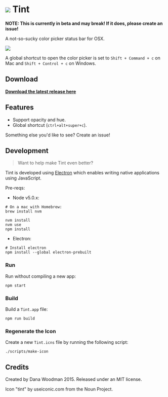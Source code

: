 # ![](http://cl.ly/dqu3/tint@2x%206.10.01%20PM.png) Tint

**NOTE: This is currently in beta and may break! If it does, please create an issue!**

A not-so-sucky color picker status bar for OSX.

![](http://cl.ly/drFw/Screen%20Shot%202015-11-18%20at%201.56.51%20PM.png)

A global shortcut to open the color picker is set to `Shift + Command + c` on Mac and `Shift + Control + c` on Windows.


## Download

**[Download the latest release here](https://github.com/danawoodman/tint/releases)**


## Features

- Support opacity and hue.
- Global shortcut (`ctrl+alt+super+c`).

Something else you'd like to see? Create an issue!


## Development

> Want to help make Tint even better?

Tint is developed using [Electron](http://electron.atom.io/) which enables writing native applications using JavaScript.

Pre-reqs:

- Node v5.0.x:

```shell
# On a mac with Homebrew:
brew install nvm

nvm install
nvm use
npm install
```

- Electron:

```shell
# Install electron
npm install --global electron-prebuilt
```


### Run

Run without compiling a new app:

```shell
npm start
```


### Build

Build a `Tint.app` file:

```shell
npm run build
```

### Regenerate the Icon

Create a new `Tint.icns` file by running the following script:

```shell
./scripts/make-icon
```


## Credits

Created by Dana Woodman 2015. Released under an MIT license.

Icon "tint" by useiconic.com from the Noun Project.
